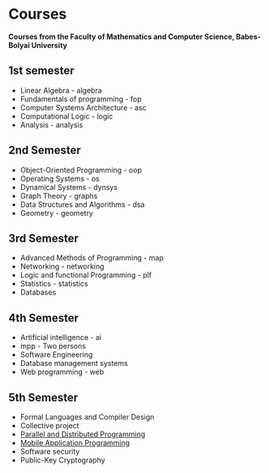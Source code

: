 # Courses

**Courses from the Faculty of Mathematics and Computer Science, Babes-Bolyai University**

## 1st semester

* Linear Algebra - algebra
* Fundamentals of programming - fop
* Computer Systems Architecture - asc
* Computational Logic - logic
* Analysis - analysis

## 2nd Semester

* Object-Oriented Programming - oop
* Operating Systems - os
* Dynamical Systems - dynsys
* Graph Theory - graphs
* Data Structures and Algorithms - dsa
* Geometry - geometry

## 3rd Semester

* Advanced Methods of Programming - map
* Networking - networking
* Logic and functional Programming - plf
* Statistics - statistics
* Databases

## 4th Semester

* Artificial intelligence - ai
* mpp - Two persons
* Software Engineering
* Database management systems
* Web programming - web

## 5th Semester
* Formal Languages and Compiler Design
* Collective project
* [Parallel and Distributed Programming](http://www.cs.ubbcluj.ro/~rlupsa/edu/pdp/)
* [Mobile Application Programming](http://www.cs.ubbcluj.ro/~dan/ma/index.html)
* Software security
* Public-Key Cryptography

